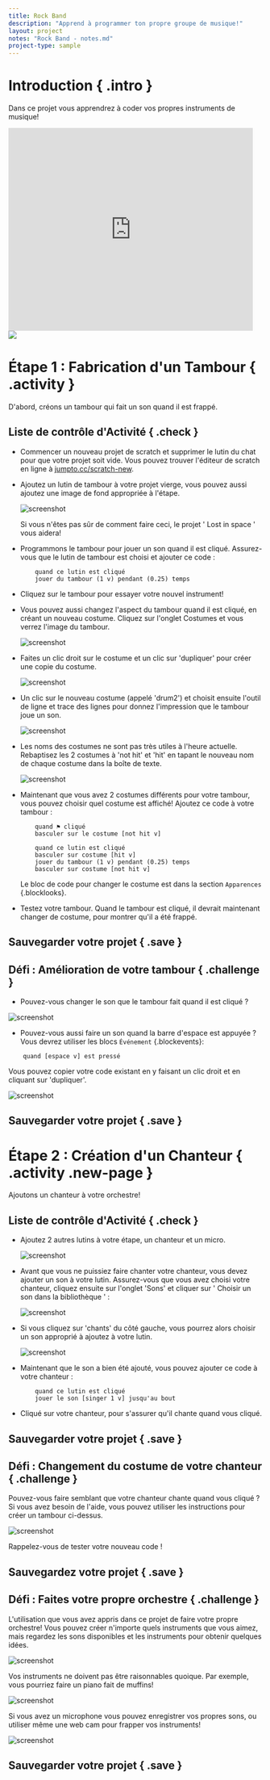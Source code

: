 ```yaml
---
title: Rock Band
description: "Apprend à programmer ton propre groupe de musique!"
layout: project
notes: "Rock Band - notes.md"
project-type: sample
---
```


# Introduction { .intro }

Dans ce projet vous apprendrez à coder vos propres instruments de musique!

<div class="scratch-preview">
 <iframe allowtransparency="true" width="485" height="402" src="https://scratch.mit.edu/projects/embed/26741186/?autostart=false" frameborder="0"></iframe>
 <img src="images/band-final.png">
</div>

# Étape 1 : Fabrication d'un Tambour { .activity }

D'abord, créons un tambour qui fait un son quand il est frappé.

## Liste de contrôle d'Activité { .check }

+ Commencer un nouveau projet de scratch et supprimer le lutin du chat pour que votre projet soit vide. Vous pouvez trouver l'éditeur de scratch en ligne à <a href="http://jumpto.cc/scratch-new">jumpto.cc/scratch-new</a>.

+ Ajoutez un lutin de tambour à votre projet vierge, vous pouvez aussi ajoutez une image de fond appropriée à l'étape.

	![screenshot](images/band-stage.png)

	Si vous n'êtes pas sûr de comment faire ceci, le projet ' Lost in space ' vous aidera!

+ Programmons le tambour pour jouer un son quand il est cliqué. Assurez-vous que le lutin de tambour est choisi et ajouter ce code :

	```blocks
		quand ce lutin est cliqué
		jouer du tambour (1 v) pendant (0.25) temps
	```

+ Cliquez sur le tambour pour essayer votre nouvel instrument!

+ Vous pouvez aussi changez l'aspect du tambour quand il est cliqué, en créant un nouveau costume. Cliquez sur l'onglet Costumes et vous verrez l'image du tambour.

	![screenshot](images/band-drum-costume.png)

+ Faites un clic droit sur le costume et un clic sur 'dupliquer' pour créer une copie du costume.

	![screenshot](images/band-drum-duplicate.png)

+ Un clic sur le nouveau costume (appelé 'drum2') et choisit ensuite l'outil de ligne et trace des lignes pour donnez l'impression que le tambour joue un son.

	![screenshot](images/band-drum-hit.png)

+ Les noms des costumes ne sont pas très utiles à l'heure actuelle. Rebaptisez les 2 costumes à 'not hit' et 'hit' en tapant le nouveau nom de chaque costume dans la boîte de texte.

	![screenshot](images/band-drum-name.png)

+ Maintenant que vous avez 2 costumes différents pour votre tambour, vous pouvez choisir quel costume est affiché! Ajoutez ce code à votre tambour :

	```blocks
		quand ⚑ cliqué
		basculer sur le costume [not hit v]

		quand ce lutin est cliqué
		basculer sur costume [hit v]
		jouer du tambour (1 v) pendant (0.25) temps
		basculer sur costume [not hit v]

	```

	Le bloc de code pour changer le costume est dans la section `Apparences` {.blocklooks}.

+ Testez votre tambour. Quand le tambour est cliqué, il devrait maintenant changer de costume, pour montrer qu'il a été frappé.

## Sauvegarder votre projet { .save }

## Défi : Amélioration de votre tambour { .challenge }

+ Pouvez-vous changer le son que le tambour fait quand il est cliqué ?

![screenshot](images/band-drum-sound.png)

+ Pouvez-vous aussi faire un son quand la barre d'espace est appuyée ? Vous devrez utiliser les blocs `Événement` {.blockevents}:

```blocks
	quand [espace v] est pressé
```

 Vous pouvez copier votre code existant en y faisant un clic droit et en cliquant sur 'dupliquer'.

![screenshot](images/band-duplicate-code.png)

## Sauvegarder votre projet { .save }

# Étape 2 : Création d'un Chanteur { .activity .new-page }

Ajoutons un chanteur à votre orchestre!

## Liste de contrôle d'Activité { .check }

+ Ajoutez 2 autres lutins à votre étape, un chanteur et un micro.

	![screenshot](images/band-singer-mic.png)

+ Avant que vous ne puissiez faire chanter votre chanteur, vous devez ajouter un son à votre lutin. Assurez-vous que vous avez choisi votre chanteur, cliquez ensuite sur l'onglet 'Sons' et cliquer sur ' Choisir un son dans la bibliothèque ' :

	![screenshot](images/band-import-sound.png)

+ Si vous cliquez sur 'chants' du côté gauche, vous pourrez alors choisir un son approprié à ajoutez à votre lutin.

	![screenshot](images/band-choose-sound.png)

+ Maintenant que le son a bien été ajouté, vous pouvez ajouter ce code à votre chanteur :

	```blocks
		quand ce lutin est cliqué
		jouer le son [singer 1 v] jusqu'au bout
	```

+ Cliqué sur votre chanteur, pour s'assurer qu'il chante quand vous cliqué.

## Sauvegarder votre projet { .save }

## Défi : Changement du costume de votre chanteur { .challenge }
Pouvez-vous faire  semblant  que votre chanteur chante quand vous cliqué ? Si vous avez besoin de l'aide, vous pouvez utiliser les instructions pour créer un tambour ci-dessus.

![screenshot](images/band-singer-final.png)

Rappelez-vous de tester votre nouveau code !

## Sauvegardez votre projet { .save }

## Défi : Faites votre propre orchestre { .challenge }
L'utilisation que vous avez appris dans ce projet de faire votre propre orchestre! Vous pouvez créer n'importe quels instruments que vous aimez, mais regardez les sons disponibles et les instruments pour obtenir quelques idées.

![screenshot](images/band-ideas.png)

Vos instruments ne doivent pas être raisonnables quoique. Par exemple, vous pourriez faire un piano fait de muffins!

![screenshot](images/band-piano.png)

Si vous avez un microphone vous pouvez enregistrer vos propres sons, ou utiliser même une web cam pour frapper vos instruments!

![screenshot](images/band-io.png)

## Sauvegarder votre projet { .save }
